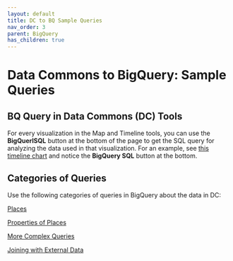 ```yaml
---
layout: default
title: DC to BQ Sample Queries
nav_order: 3
parent: BigQuery
has_children: true
---
```


# Data Commons to BigQuery: Sample Queries

## BQ Query in Data Commons (DC) Tools
For every visualization in the Map and Timeline tools, you can use the **BigQuerlSQL** button at the bottom of the page to get the SQL query for analyzing the data used in that visualization. For an example, see [this timeline chart](https://datacommons.org/tools/timeline#&place=geoId/0606000,geoId/2511000,geoId/2603000,geoId/1777005,geoId/1225175,geoId/4815976&statsVar=Count_CriminalActivities_ViolentCrime) and notice the **BigQuery SQL** button at the bottom.

## Categories of Queries

Use the following categories of queries in BigQuery about the data in DC:

[Places](/bigquery/query_places.html)

[Properties of Places](/bigquery/query_property_places.html)

[More Complex Queries](/bigquery/query_more_complex.html)

[Joining with External Data](/bigquery/query_join_your_data.html)

